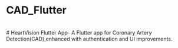 # CAD_Flutter
<br>
# HeartVision Flutter App- A Flutter app for Coronary Artery Detection(CAD),enhanced with authentication and UI improvements.
